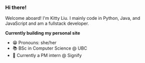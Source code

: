 ### Hi there!


Welcome aboard! 
I'm Kitty Liu. I mainly code in Python, Java, and JavaScript and am a fullstack developer.

**Currently building my personal site**

- 😁 Pronouns: she/her
- 📚 BSc in Computer Science @ UBC
- 💼 Currently a PM intern @ Signify

